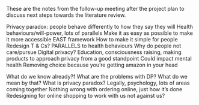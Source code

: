 These are the notes from the follow-up meeting after the project plan to discuss next steps towards the literature review.

Privacy paradox: people behave differently to how they say they will
Health behaviours/will-power, lots of parallels 
Make it as easy as possible to make it more accessible
EAST framework 
How to make it simple for people
Redesign T & Cs?
PARALLELS to health behaviours 
Why do people not care/pursue Digital privacy?
Education, consciousness raising, making products to approach privacy from a good standpoint
Could impact mental health
Removing choice because you’re getting amazon in your head

What do we know already?f
What are the problems with DP?
What do we mean by that?
What is privacy paradox?
Legally, psychology, lots of areas coming together
Nothing wrong with ordering online, just how it’s done
Redesigning for online shopping to work with us not against us?
